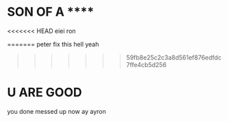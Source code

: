 # SON OF A ****
<<<<<<< HEAD
eiei ron

=======
peter fix this
hell yeah
>>>>>>> 59fb8e25c2c3a8d561ef876edfdc7ffe4cb5d256
# U ARE GOOD
you done messed up now ay ayron
